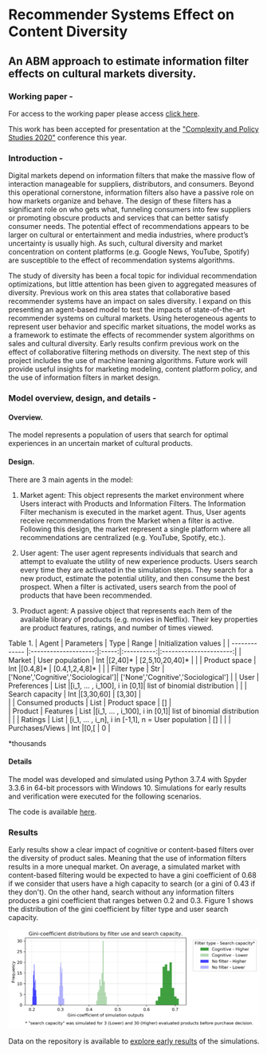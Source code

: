# Recommender Systems Effect on Content Diversity
## An ABM approach to estimate information filter effects on cultural markets diversity.


### Working paper -


For access to the working paper please access [click here](https://www.academia.edu/s/d3a52c44aa).


This work has been accepted for presentation at the ["Complexity and Policy Studies 2020"](https://www.caps-conference.org/)
conference this year. 


### Introduction - 
Digital markets depend on information filters that make the massive flow of interaction manageable for suppliers, distributors, and consumers. Beyond this operational cornerstone, information filters also have a passive role on how markets organize and behave. The design of these filters has a significant role on who gets what, funneling consumers into few suppliers or promoting obscure products and services that can better satisfy consumer needs. The potential effect of recommendations appears to be larger on cultural or entertainment and media industries, where product’s uncertainty is usually high. As such, cultural diversity and market concentration on content platforms (e.g. Google News, YouTube, Spotify) are susceptible to the effect of recommendation systems algorithms. 


The study of diversity has been a focal topic for individual recommendation optimizations, but little attention has been given to aggregated measures of diversity. Previous work on this area states that collaborative based recommender systems have an impact on sales diversity. I expand on this presenting an agent-based model to test the impacts of state-of-the-art recommender systems on cultural markets. Using heterogeneous agents to represent user behavior and specific market situations, the model works as a framework to estimate the effects of recommender system algorithms on sales and cultural diversity. Early results confirm previous work on the effect of collaborative filtering methods on diversity. The next step of this project includes the use of machine learning algorithms. Future work will provide useful insights for marketing modeling, content platform policy, and the use of information filters in market design. 


### Model overview, design, and details -

#### Overview.
The model represents a population of users that search for optimal experiences in an uncertain market of cultural products. 

#### Design.
There are 3 main agents in the model:

1. Market agent:
This object represents the market environment where Users interact with Products and Information Filters. The Information Filter mechanism is executed in the market agent. Thus, User agents receive recommendations from the Market when a filter is active. Following this design, the market represent a single platform where all recommendations are centralized (e.g. YouTube, Spotify, etc.).

2. User agent:
The user agent represents individuals that search and attempt to evaluate the utility of new experience products. Users search every time they are activated in the simulation steps. They search for a new product, estimate the potential utility, and then consume the best prospect. When a filter is activated, users search from the pool of products that have been recommended.

3. Product agent: 
A passive object that represents each item of the available library of products (e.g. movies in Netflix). Their key properties are product features, ratings, and number of times viewed.

Table 1.
| Agent         | Parameters           | Type  |  Range     |  Initialization values |
| ------------- |:--------------------:|:-----:|:----------:|:----------------------:|
| Market        | User population      | Int   |[2,40]*     |    [2,5,10,20,40]*     |
|               | Product space        | Int   |[0.4,8]*    |    [0.4,1,2,4,8]*      |
|               | Filter type          | Str   |['None','Cognitive','Sociological']|   ['None','Cognitive','Sociological'] |
| User          | Preferences          | List  |[i_1, ... , i_100], i in [0,1]|   list of binomial distribution |
|               | Search capacity      | Int   |[3,30,60]   |    [3,30]             |     
|               | Consumed products    | List  | Product space   |    []             |  
| Product       | Features             | List  |[i_1, ... , i_100], i in [0,1]|   list of binomial distribution |
|               | Ratings              | List  | [i_1, ... , i_n], i in [-1,1], n = User population   |    []             |
|               | Purchases/Views      | Int   |[0,[   |    0             | 



*thousands 


#### Details

The model was developed and simulated using Python 3.7.4 with Spyder 3.3.6 in 64-bit processors with Windows 10.
Simulations for early results and verification were executed for the following scenarios.

The code is available [here](https://github.com/Andrelhu/Diversity-on-RecSys/RecSys_ABM_Model.py).

### Results

Early results show a clear impact of cognitive or content-based filters over the diversity of product sales. Meaning that the use of information filters results in a more unequal market. On average, a simulated market with content-based filtering would be expected to have a gini coefficient of 0.68 if we consider that users have a high capacity to search (or a gini of 0.43 if they don't). On the other hand, search without any information filters produces a gini coefficient that ranges betwen 0.2 and 0.3. Figure 1 shows the distribution of the gini coefficient by filter type and user search capacity.

![](https://raw.githubusercontent.com/Andrelhu/Diversity-on-RecSys/master/SimResults/Effects%20on%20Gini%20(Early%20results).png)


Data on the repository is available to [explore early results](https://github.com/Andrelhu/Diversity-on-RecSys/SimResults) of the simulations.
